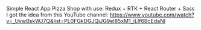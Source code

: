 Simple React App Pizza Shop with use: Redux + RTK + React Router + Sass
I got the idea from this YouTube channel:
https://www.youtube.com/watch?v=_UywBskWJ7Q&list=PL0FGkDGJQjJG9eI85xM1_iLIf6BcEdaNl